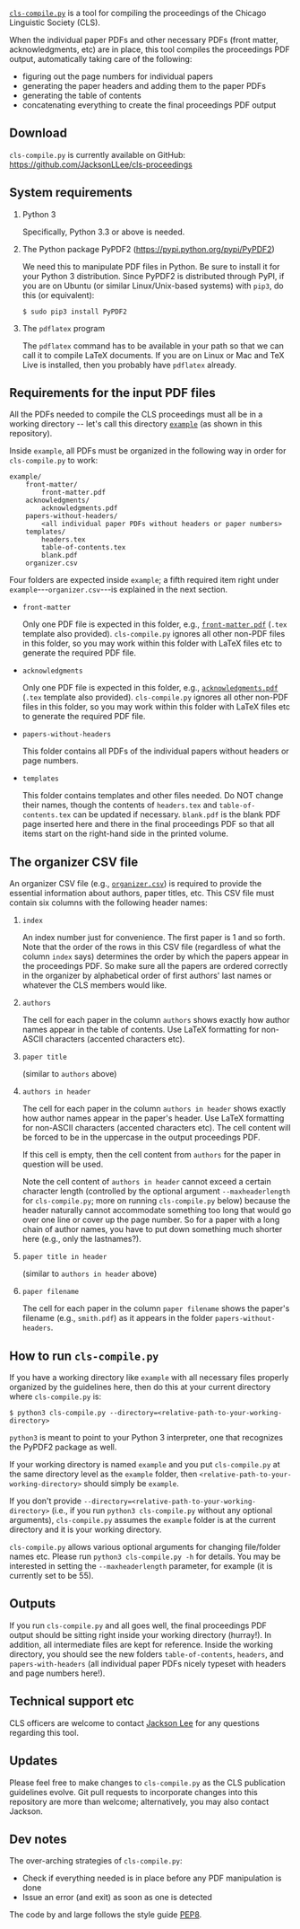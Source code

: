 [`cls-compile.py`](cls-compile.py) is a tool for compiling the proceedings of the Chicago Linguistic Society (CLS).

When the individual paper PDFs and other necessary PDFs (front matter, acknowledgments, etc) are in place, this tool compiles the proceedings PDF output, automatically taking care of the following:

* figuring out the page numbers for individual papers
* generating the paper headers and adding them to the paper PDFs
* generating the table of contents
* concatenating everything to create the final proceedings PDF output


Download
--------

`cls-compile.py` is currently available on GitHub: <https://github.com/JacksonLLee/cls-proceedings>


System requirements
-------------------

1. Python 3

    Specifically, Python 3.3 or above is needed.

2. The Python package PyPDF2 (https://pypi.python.org/pypi/PyPDF2)

    We need this to manipulate PDF files in Python. Be sure to install it for your Python 3 distribution.
    Since PyPDF2 is distributed through PyPI,
    if you are on Ubuntu (or similar Linux/Unix-based systems) with `pip3`,
    do this (or equivalent):

    ```
    $ sudo pip3 install PyPDF2
    ```

3. The `pdflatex` program

    The `pdflatex` command has to be available in your path
    so that we can call it to compile LaTeX documents.
    If you are on Linux or Mac and TeX Live is installed, then you probably
    have `pdflatex` already.


Requirements for the input PDF files
------------------------------------

All the PDFs needed to compile the CLS proceedings must all be in a working directory --
let's call this directory [`example`](example) (as shown in this repository).

Inside `example`, all PDFs must be organized in the following way in order for `cls-compile.py` to work:

```
example/
    front-matter/
        front-matter.pdf
    acknowledgments/
        acknowledgments.pdf
    papers-without-headers/
        <all individual paper PDFs without headers or paper numbers>
    templates/
        headers.tex
        table-of-contents.tex
        blank.pdf
    organizer.csv
```

Four folders are expected inside `example`; a fifth required item right under `example`---`organizer.csv`---is explained in the next section.


* `front-matter`

    Only one PDF file is expected in this folder, e.g., [`front-matter.pdf`](example/front-matter/front-matter.pdf)
    (`.tex` template also provided).
    `cls-compile.py` ignores all other non-PDF files in this folder, so you may work within this folder
    with LaTeX files etc to generate the required PDF file.

* `acknowledgments`

    Only one PDF file is expected in this folder, e.g., [`acknowledgments.pdf`](example/acknowledgments/acknowledgments.pdf)
    (`.tex` template also provided).
    `cls-compile.py` ignores all other non-PDF files in this folder, so you may work within this folder
    with LaTeX files etc to generate the required PDF file.

* `papers-without-headers`

    This folder contains all PDFs of the individual papers without headers or page numbers.

* `templates`

    This folder contains templates and other files needed. Do NOT change their names, though the contents of `headers.tex` and `table-of-contents.tex` can be updated if necessary.
    `blank.pdf` is the blank PDF page inserted here and there in the final proceedings PDF so that all items start on the right-hand side in the printed volume.


The organizer CSV file
----------------------

An organizer CSV file (e.g., [`organizer.csv`](example/organizer.csv)) is required to provide the essential information about authors, paper titles, etc.
This CSV file must contain six columns with the following header names:

1. `index`

    An index number just for convenience. The first paper is 1 and so forth.
    Note that the order of the rows in this CSV file (regardless of what the column `index` says) determines the order by which the papers appear in the proceedings PDF.
    So make sure all the papers are ordered correctly in the organizer by alphabetical order of first authors' last names or whatever the CLS members would like.

2. `authors`

    The cell for each paper in the column `authors` shows exactly how author names appear in the table of contents.
    Use LaTeX formatting for non-ASCII characters (accented characters etc).

3. `paper title`

    (similar to `authors` above)

4. `authors in header`

    The cell for each paper in the column `authors in header` shows exactly how author names appear in
    the paper's header. Use LaTeX formatting for non-ASCII characters (accented characters etc).
    The cell content will be forced to be in the uppercase in the output proceedings PDF.

    If this cell is empty, then the cell content from `authors` for the paper in question will be used.

    Note the cell content of `authors in header` cannot exceed a certain character length
    (controlled by the optional argument `--maxheaderlength` for `cls-compile.py`;
    more on running `cls-compile.py` below)
    because the header naturally cannot accommodate something too long that would go over one line
    or cover up the page number.
    So for a paper with a long chain of author names,
    you have to put down something much shorter here (e.g., only the lastnames?).

5. `paper title in header`

    (similar to `authors in header` above)

6. `paper filename`

    The cell for each paper in the column `paper filename` shows the paper's filename (e.g., `smith.pdf`)
    as it appears in the folder `papers-without-headers`.


How to run `cls-compile.py`
---------------------------

If you have a working directory like `example` with all necessary files properly organized by the guidelines here,
then do this at your current directory where `cls-compile.py` is:

```
$ python3 cls-compile.py --directory=<relative-path-to-your-working-directory>
```

`python3` is meant to point to your Python 3 interpreter, one that recognizes the PyPDF2 package as well.

If your working directory is named `example` and you put `cls-compile.py` at the same directory level as the `example` folder, then `<relative-path-to-your-working-directory>` should simply be `example`.

If you don't provide `--directory=<relative-path-to-your-working-directory>`
(i.e., if you run `python3 cls-compile.py` without any optional arguments),
`cls-compile.py` assumes the `example` folder is at the current directory and it is your working directory.

`cls-compile.py` allows various optional arguments for changing file/folder names etc.
Please run `python3 cls-compile.py -h` for details. You may be interested in setting the `--maxheaderlength` parameter, for example (it is currently set to be 55).


Outputs
-------

If you run `cls-compile.py` and all goes well, the final proceedings PDF output should be sitting right inside your working directory (hurray!).
In addition, all intermediate files are kept for reference.
Inside the working directory, you should see the new folders `table-of-contents`, `headers`, and `papers-with-headers` (all individual paper PDFs nicely typeset with headers and page numbers here!).


Technical support etc
---------------------

CLS officers are welcome to contact [Jackson Lee](http://jacksonllee.com/) for any questions regarding this tool.


Updates
-------

Please feel free to make changes to `cls-compile.py` as the CLS publication guidelines evolve. Git pull requests to incorporate changes into this repository are more than welcome; alternatively, you may also contact Jackson.


Dev notes
---------

The over-arching strategies of `cls-compile.py`:

* Check if everything needed is in place before any PDF manipulation is done
* Issue an error (and exit) as soon as one is detected

The code by and large follows the style guide [PEP8](https://www.python.org/dev/peps/pep-0008/).
